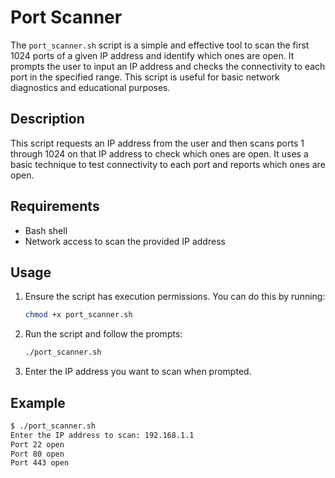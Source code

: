 # Port Scanner

The `port_scanner.sh` script is a simple and effective tool to scan the first 1024 ports of a given IP address and identify which ones are open. It prompts the user to input an IP address and checks the connectivity to each port in the specified range. This script is useful for basic network diagnostics and educational purposes.

## Description

This script requests an IP address from the user and then scans ports 1 through 1024 on that IP address to check which ones are open. It uses a basic technique to test connectivity to each port and reports which ones are open.

## Requirements

- Bash shell
- Network access to scan the provided IP address

## Usage

1. Ensure the script has execution permissions. You can do this by running:
    ```bash
    chmod +x port_scanner.sh
    ```

2. Run the script and follow the prompts:
    ```bash
    ./port_scanner.sh
    ```

3. Enter the IP address you want to scan when prompted.

## Example

```bash
$ ./port_scanner.sh
Enter the IP address to scan: 192.168.1.1
Port 22 open
Port 80 open
Port 443 open
